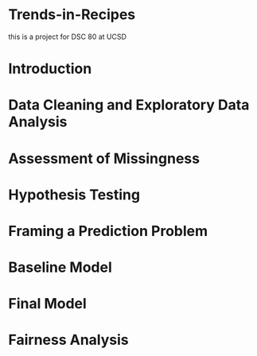 # **Trends-in-Recipes**
this is a project for DSC 80 at UCSD

# Introduction


# Data Cleaning and Exploratory Data Analysis


# Assessment of Missingness


# Hypothesis Testing


# Framing a Prediction Problem


# Baseline Model


# Final Model


# Fairness Analysis

